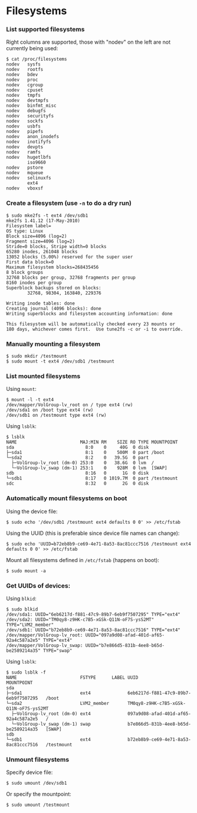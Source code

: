# Filesystems

### List supported filesystems

Right columns are supported, those with "nodev" on the left are not currently being used:

```
$ cat /proc/filesystems
nodev   sysfs
nodev   rootfs
nodev   bdev
nodev   proc
nodev   cgroup
nodev   cpuset
nodev   tmpfs
nodev   devtmpfs
nodev   binfmt_misc
nodev   debugfs
nodev   securityfs
nodev   sockfs
nodev   usbfs
nodev   pipefs
nodev   anon_inodefs
nodev   inotifyfs
nodev   devpts
nodev   ramfs
nodev   hugetlbfs
        iso9660
nodev   pstore
nodev   mqueue
nodev   selinuxfs
        ext4
nodev   vboxsf
```

### Create a filesystem (use `-n` to do a dry run)

```
$ sudo mke2fs -t ext4 /dev/sdb1
mke2fs 1.41.12 (17-May-2010)
Filesystem label=
OS type: Linux
Block size=4096 (log=2)
Fragment size=4096 (log=2)
Stride=0 blocks, Stripe width=0 blocks
65280 inodes, 261048 blocks
13052 blocks (5.00%) reserved for the super user
First data block=0
Maximum filesystem blocks=268435456
8 block groups
32768 blocks per group, 32768 fragments per group
8160 inodes per group
Superblock backups stored on blocks:
        32768, 98304, 163840, 229376

Writing inode tables: done
Creating journal (4096 blocks): done
Writing superblocks and filesystem accounting information: done

This filesystem will be automatically checked every 23 mounts or
180 days, whichever comes first.  Use tune2fs -c or -i to override.
```

### Manually mounting a filesystem

```
$ sudo mkdir /testmount
$ sudo mount -t ext4 /dev/sdb1 /testmount
```

### List mounted filesystems

Using `mount`:

```
$ mount -l -t ext4
/dev/mapper/VolGroup-lv_root on / type ext4 (rw)
/dev/sda1 on /boot type ext4 (rw)
/dev/sdb1 on /testmount type ext4 (rw)
```

Using `lsblk`:

```
$ lsblk
NAME                        MAJ:MIN RM    SIZE RO TYPE MOUNTPOINT
sda                           8:0    0     40G  0 disk
├─sda1                        8:1    0    500M  0 part /boot
└─sda2                        8:2    0   39.5G  0 part
  ├─VolGroup-lv_root (dm-0) 253:0    0   38.6G  0 lvm  /
  └─VolGroup-lv_swap (dm-1) 253:1    0    928M  0 lvm  [SWAP]
sdb                           8:16   0      1G  0 disk
└─sdb1                        8:17   0 1019.7M  0 part /testmount
sdc                           8:32   0      2G  0 disk
```

### Automatically mount filesystems on boot

Using the device file:

```
$ sudo echo '/dev/sdb1 /testmount ext4 defaults 0 0' >> /etc/fstab
```

Using the UUID (this is preferable since device file names can change):

```
$ sudo echo 'UUID=b72eb8b9-ce69-4e71-8a53-8ac81ccc7516 /testmount ext4 defaults 0 0' >> /etc/fstab
```

Mount all filesystems defined in `/etc/fstab` (happens on boot):

```
$ sudo mount -a
```

### Get UUIDs of devices:

Using `blkid`:

```
$ sudo blkid
/dev/sda1: UUID="6eb6217d-f881-47c9-89b7-6eb9f7507295" TYPE="ext4"
/dev/sda2: UUID="TM0qy8-z9HK-c7B5-xGSk-Q11N-oF7S-ysS2MT" TYPE="LVM2_member"
/dev/sdb1: UUID="b72eb8b9-ce69-4e71-8a53-8ac81ccc7516" TYPE="ext4"
/dev/mapper/VolGroup-lv_root: UUID="097a9d08-afad-401d-af65-92a4c587a2e5" TYPE="ext4"
/dev/mapper/VolGroup-lv_swap: UUID="b7e866d5-831b-4ee8-b65d-be2589214a35" TYPE="swap"
```

Using `lsblk`:

```
$ sudo lsblk -f
NAME                        FSTYPE      LABEL UUID                                   MOUNTPOINT
sda
├─sda1                      ext4              6eb6217d-f881-47c9-89b7-6eb9f7507295   /boot
└─sda2                      LVM2_member       TM0qy8-z9HK-c7B5-xGSk-Q11N-oF7S-ysS2MT
  ├─VolGroup-lv_root (dm-0) ext4              097a9d08-afad-401d-af65-92a4c587a2e5   /
  └─VolGroup-lv_swap (dm-1) swap              b7e866d5-831b-4ee8-b65d-be2589214a35   [SWAP]
sdb
└─sdb1                      ext4              b72eb8b9-ce69-4e71-8a53-8ac81ccc7516   /testmount
```

### Unmount filesystems

Specify device file:

```
$ sudo umount /dev/sdb1
```

Or specify the mountpoint:

```
$ sudo umount /testmount
```
